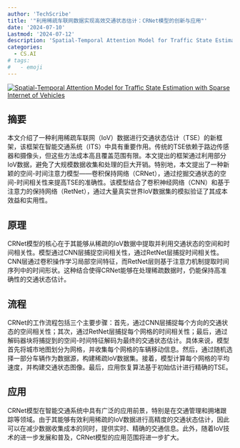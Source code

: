 ```yaml
---
author: 'TechScribe'
title: '"利用稀疏车联网数据实现高效交通状态估计：CRNet模型的创新与应用"'
date: '2024-07-10'
Lastmod: '2024-07-12'
description: 'Spatial-Temporal Attention Model for Traffic State Estimation with Sparse Internet of Vehicles'
categories:
  - CS.AI
# tags:
#   - emoji
---
```


[![Spatial-Temporal Attention Model for Traffic State Estimation with Sparse Internet of Vehicles](https://arxiv-research-1301205113.cos.ap-guangzhou.myqcloud.com/images/2407.08047v1.pdf_0.jpg)](https://arxiv.org/abs/2407.08047v1)

## 摘要

本文介绍了一种利用稀疏车联网（IoV）数据进行交通状态估计（TSE）的新框架，该框架在智能交通系统（ITS）中具有重要作用。传统的TSE依赖于路边传感器和摄像头，但这些方法成本高且覆盖范围有限。本文提出的框架通过利用部分IoV数据，避免了大规模数据收集和处理的巨大开销。特别地，本文提出了一种新颖的空间-时间注意力模型——卷积保持网络（CRNet），通过挖掘交通状态的空间-时间相关性来提高TSE的准确性。该模型结合了卷积神经网络（CNN）和基于注意力的保持网络（RetNet），通过大量真实世界IoV数据集的模拟验证了其成本效益和实用性。<!--more-->

## 原理

CRNet模型的核心在于其能够从稀疏的IoV数据中提取并利用交通状态的空间和时间相关性。模型通过CNN层捕捉空间相关性，通过RetNet层捕捉时间相关性。CNN层通过卷积操作学习局部空间特征，而RetNet层则基于注意力机制提取时间序列中的时间形状。这种结合使得CRNet能够在处理稀疏数据时，仍能保持高准确性的交通状态估计。

## 流程

CRNet的工作流程包括三个主要步骤：首先，通过CNN层捕捉每个方向的交通状态的空间相关性；其次，通过RetNet层捕捉每个网格的时间相关性；最后，通过解码器块将捕捉到的空间-时间特征解码为最终的交通状态估计。具体来说，模型首先将城市地图划分为网格，并收集每个网格的车辆移动信息。然后，通过随机选择一部分车辆作为数据源，构建稀疏IoV数据集。接着，模型计算每个网格的平均速度，并构建交通状态图像。最后，应用恢复算法基于初始估计进行精确的TSE。

## 应用

CRNet模型在智能交通系统中具有广泛的应用前景，特别是在交通管理和拥堵跟踪等领域。由于其能够有效利用稀疏的IoV数据进行高精度的交通状态估计，因此可以在减少数据收集成本的同时，提供实时、精确的交通信息。此外，随着IoV技术的进一步发展和普及，CRNet模型的应用范围将进一步扩大。